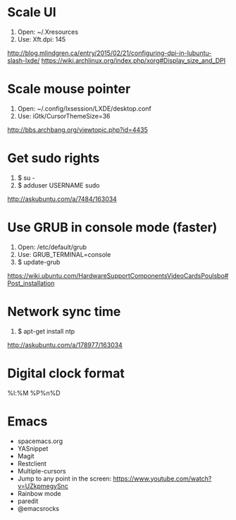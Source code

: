 # Scale UI #

1. Open: ~/.Xresources
2. Use: Xft.dpi: 145

http://blog.mlindgren.ca/entry/2015/02/21/configuring-dpi-in-lubuntu-slash-lxde/
https://wiki.archlinux.org/index.php/xorg#Display_size_and_DPI

# Scale mouse pointer #

1. Open: ~/.config/lxsession/LXDE/desktop.conf
2. Use: iGtk/CursorThemeSize=36

http://bbs.archbang.org/viewtopic.php?id=4435

# Get sudo rights #

1. $ su -
2. $ adduser USERNAME sudo

http://askubuntu.com/a/7484/163034 

# Use GRUB in console mode (faster) #

1. Open: /etc/default/grub
2. Use: GRUB_TERMINAL=console
3. $ update-grub

https://wiki.ubuntu.com/HardwareSupportComponentsVideoCardsPoulsbo#Post_installation

# Network sync time #

1. $ apt-get install ntp

http://askubuntu.com/a/178977/163034 

# Digital clock format #

%l:%M %P%n%D

# Emacs #

- spacemacs.org
- YASnippet
- Magit
- Restclient
- Multiple-cursors
- Jump to any point in the screen: https://www.youtube.com/watch?v=UZkpmegySnc
- Rainbow mode
- paredit
- @emacsrocks
